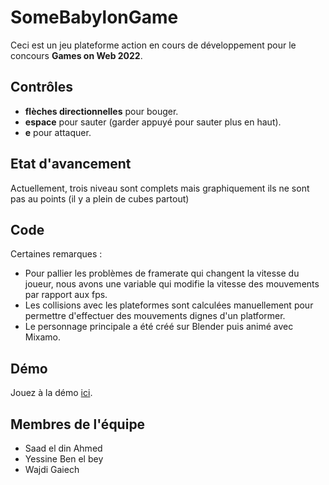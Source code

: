 # SomeBabylonGame
Ceci est un jeu plateforme action en cours de développement pour le concours **Games on Web 2022**.

## Contrôles
* **flèches directionnelles** pour bouger.
* **espace** pour sauter (garder appuyé pour sauter plus en haut).
* **e** pour attaquer.

## Etat d'avancement
Actuellement, trois niveau sont complets mais graphiquement ils ne sont pas au points (il y a plein de cubes partout)

## Code
Certaines remarques :
* Pour pallier les problèmes de framerate qui changent la vitesse du joueur, nous avons une variable qui modifie la vitesse des mouvements par rapport aux fps.
* Les collisions avec les plateformes sont calculées manuellement pour permettre d'effectuer des mouvements dignes d'un platformer.
* Le personnage principale a été créé sur Blender puis animé avec Mixamo.

## Démo
Jouez à la démo [ici](https://saad-ahmed98.github.io/SomeBabylonGame/).

## Membres de l'équipe
* Saad el din Ahmed
* Yessine Ben el bey
* Wajdi Gaiech
